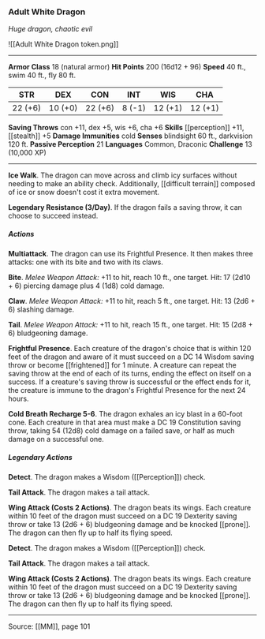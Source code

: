 ### Adult White Dragon
_Huge dragon, chaotic evil_

![[Adult White Dragon token.png]]




---

**Armor Class** 18 (natural armor)
**Hit Points** 200 (16d12 + 96)
**Speed** 40 ft., swim 40 ft., fly 80 ft.

| STR     | DEX     | CON     | INT     | WIS     | CHA     |
|---------|---------|---------|---------|---------|---------|
| 22 (+6) | 10 (+0) | 22 (+6) | 8 (-1) | 12 (+1) | 12 (+1) |

**Saving Throws** con +11, dex +5, wis +6, cha +6
**Skills** [[perception]] +11, [[stealth]] +5
**Damage Immunities** cold
**Senses** blindsight 60 ft., darkvision 120 ft.
**Passive Perception** 21
**Languages** Common, Draconic
**Challenge** 13 (10,000 XP)

---

**Ice Walk**. The dragon can move across and climb icy surfaces without needing to make an ability check. Additionally, [[difficult terrain]] composed of ice or snow doesn't cost it extra movement.

**Legendary Resistance (3/Day)**. If the dragon fails a saving throw, it can choose to succeed instead.

##### Actions
**Multiattack**. The dragon can use its Frightful Presence. It then makes three attacks: one with its bite and two with its claws.

**Bite**. _Melee Weapon Attack:_ +11 to hit, reach 10 ft., one target. Hit: 17 (2d10 + 6) piercing damage plus 4 (1d8) cold damage.

**Claw**. _Melee Weapon Attack:_ +11 to hit, reach 5 ft., one target. Hit: 13 (2d6 + 6) slashing damage.

**Tail**. _Melee Weapon Attack:_ +11 to hit, reach 15 ft., one target. Hit: 15 (2d8 + 6) bludgeoning damage.

**Frightful Presence**. Each creature of the dragon's choice that is within 120 feet of the dragon and aware of it must succeed on a DC 14 Wisdom saving throw or become [[frightened]] for 1 minute. A creature can repeat the saving throw at the end of each of its turns, ending the effect on itself on a success. If a creature's saving throw is successful or the effect ends for it, the creature is immune to the dragon's Frightful Presence for the next 24 hours.

**Cold Breath Recharge 5-6**. The dragon exhales an icy blast in a 60-foot cone. Each creature in that area must make a DC 19 Constitution saving throw, taking 54 (12d8) cold damage on a failed save, or half as much damage on a successful one.

##### Legendary Actions
**Detect**. The dragon makes a Wisdom ([[Perception]]) check.

**Tail Attack**. The dragon makes a tail attack.

**Wing Attack (Costs 2 Actions)**. The dragon beats its wings. Each creature within 10 feet of the dragon must succeed on a DC 19 Dexterity saving throw or take 13 (2d6 + 6) bludgeoning damage and be knocked [[prone]]. The dragon can then fly up to half its flying speed.

**Detect**. The dragon makes a Wisdom ([[Perception]]) check.

**Tail Attack**. The dragon makes a tail attack.

**Wing Attack (Costs 2 Actions)**. The dragon beats its wings. Each creature within 10 feet of the dragon must succeed on a DC 19 Dexterity saving throw or take 13 (2d6 + 6) bludgeoning damage and be knocked [[prone]]. The dragon can then fly up to half its flying speed.


---

Source: [[MM]], page 101